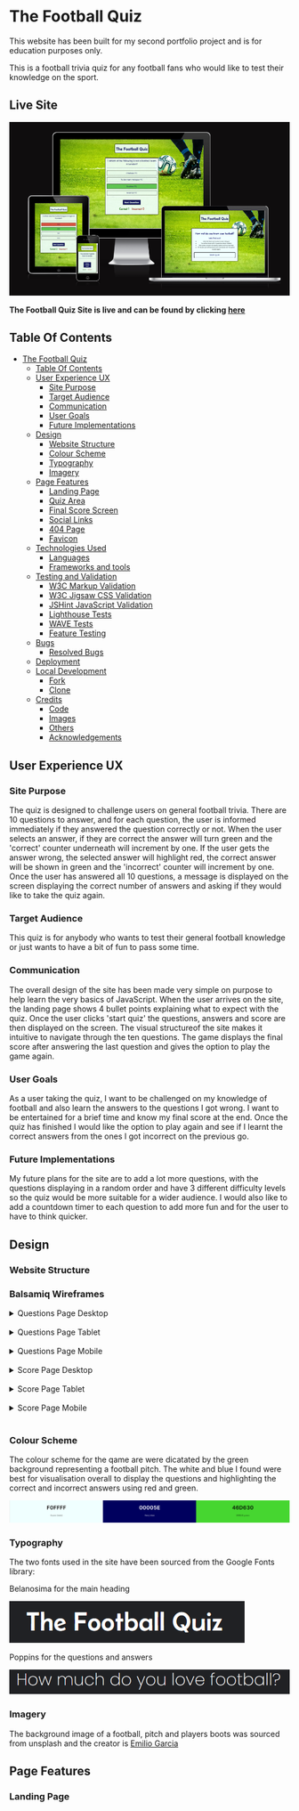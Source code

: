 # **The Football Quiz**

This website has been built for my second portfolio project and is for education purposes only.

This is a football trivia quiz for any football fans who would like to test their knowledge on the sport.

## **Live Site**

![Site view displayed across different devices](/documentation/responsive.png)

**The Football Quiz Site is live and can be found by clicking [here](https://chrisdiggle1.github.io/football-quiz/)**

## **Table Of Contents**

- [The Football Quiz](#the-football-quiz)
    - [Table Of Contents](#table-of-contents)
    - [User Experience UX](#user-experience-ux)
        - [Site Purpose](#site-purpose)
        - [Target Audience](#target-audience)
        - [Communication](#communication)
        - [User Goals](#user-goals)
        - [Future Implementations](#future-implementations)
    - [Design](#design)
        - [Website Structure](#website-structure)
        - [Colour Scheme](#colour-scheme)
        - [Typography](#typography)
        - [Imagery](#imagery)
    - [Page Features](#page-features)
        - [Landing Page](#landing-page)
        - [Quiz Area](#quiz-area)
        - [Final Score Screen](#final-score-screen)
        - [Social Links](#social-links)
        - [404 Page](#404-page)
        - [Favicon](#favicon)
    - [Technologies Used](#technologies-used)
        - [Languages](#languages)
        - [Frameworks and tools](#Frameworks-and-tools)
    - [Testing and Validation](#testing-and-validation)
        - [W3C Markup Validation](#w3c-markup-validation)
        - [W3C Jigsaw CSS Validation](#w3c-jigsaw-css-validation)
        - [JSHint JavaScript Validation](#jshint-javaScript-validation)
        - [Lighthouse Tests](#Lighthouse-Tests)
        - [WAVE Tests](#wave-tests)
        - [Feature Testing](#feature-testing)
    - [Bugs](#bugs)
        - [Resolved Bugs](#resolved-bugs)
    - [Deployment](#deployment)
    - [Local Development](#local-development)
        - [Fork](#fork)
        - [Clone](#clone)
    - [Credits](#credits)
        - [Code](#code)
        - [Images](#images)
        - [Others](#others)
        - [Acknowledgements](#acknowledgements)

## User Experience UX

### Site Purpose

The quiz is designed to challenge users on general football trivia. There are 10 questions to answer, and for each question, the user is informed immediately if they answered the question correctly or not. When the user selects an answer, if they are correct the answer will turn green and the 'correct' counter underneath will increment by one. If the user gets the answer wrong, the selected answer will highlight red, the correct answer will be shown in green and the 'incorrect' counter will increment by one. Once the user has answered all 10 questions, a message is displayed on the screen displaying the correct number of answers and asking if they would like to take the quiz again.

### Target Audience

This quiz is for anybody who wants to test their general football knowledge or just wants to have a bit of fun to pass some time.

### Communication

The overall design of the site has been made very simple on purpose to help learn the very basics of JavaScript. When the user arrives on the site, the landing page shows 4 bullet points explaining what to expect with the quiz. Once the user clicks 'start quiz' the questions, answers and score are then displayed on the screen. The visual structureof the site makes it intuitive to navigate through the ten questions. The game displays the final score after answering the last question and gives the option to play the game again.

### User Goals

As a user taking the quiz, I want to be challenged on my knowledge of football and also learn the answers to the questions I got wrong. I want to be entertained for a brief time and know my final score at the end. Once the quiz has finished I would like the option to play again and see if I learnt the correct answers from the ones I got incorrect on the previous go.

### Future Implementations

My future plans for the site are to add a lot more questions, with the questions displaying in a random order and have 3 different difficulty levels so the quiz would be more suitable for a wider audience. I would also like to add a countdown timer to each question to add more fun and for the user to have to think quicker.

## Design

### Website Structure

### Balsamiq Wireframes

<details>
<summary>Questions Page Desktop</summary>
<img src="documentation/questions-desktop.png">
</details>

<br>

<details>
<summary>Questions Page Tablet</summary>
<img src="documentation/questions-tablet.png">
</details>

<br>

<details>
<summary>Questions Page Mobile</summary>
<img src="documentation/questions-mobile.png">
</details>

<br>

<details>
<summary>Score Page Desktop</summary>
<img src="documentation/score-desktop.png">
</details>

<br>

<details>
<summary>Score Page Tablet</summary>
<img src="documentation/score-tablet.png">
</details>

<br>

<details>
<summary>Score Page Mobile</summary>
<img src="documentation/score-mobile.png">
</details>

<br>

### Colour Scheme

The colour scheme for the qame are were dicatated by the green background representing a football pitch. The white and blue I found were best for visualisation overall to display the questions and highlighting the correct and incorrect answers using red and green.

![palette of the colours used on the site](/documentation/colour-scheme.png)

### Typography

The two fonts used in the site have been sourced from the Google Fonts library: 

Belanosima for the main heading

![image of the font used for the main quiz header](/documentation/heading-font.png)

Poppins for the questions and answers

![image of the font used for the questions and answers](/documentation/text-font.png)

### Imagery

The background image of a football, pitch and players boots was sourced from unsplash and the creator is [Emilio Garcia](https://unsplash.com/photos/AWdCgDDedH0)

## Page Features

### Landing Page

